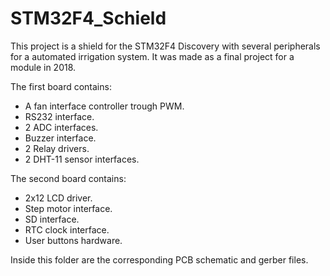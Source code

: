 # STM32F4_Schield

This project is a shield for the STM32F4 Discovery with several peripherals for a automated irrigation system. It was made as a final project for a module in 2018.

The first board contains:
- A fan interface controller trough PWM.
- RS232 interface.
- 2 ADC interfaces.
- Buzzer interface.
- 2 Relay drivers.
- 2 DHT-11 sensor interfaces.

The second board contains:
- 2x12 LCD driver.
- Step motor interface.
- SD interface.
- RTC clock interface.
- User buttons hardware.

Inside this folder are the corresponding PCB schematic and gerber files.
